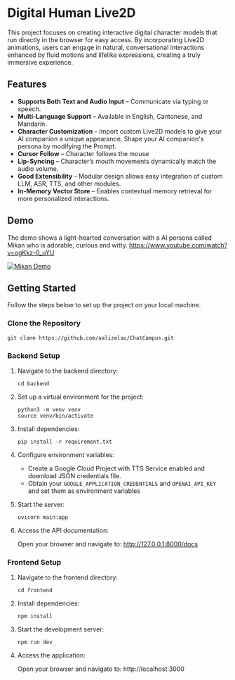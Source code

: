 # Digital Human Live2D

This project focuses on creating interactive digital character models that run directly in the browser for easy access. By incorporating Live2D animations, users can engage in natural, conversational interactions enhanced by fluid motions and lifelike expressions, creating a truly immersive experience.

## Features
- **Supports Both Text and Audio Input** – Communicate via typing or speech.
- **Multi-Language Support** – Available in English, Cantonese, and Mandarin.
- **Character Customization** – Import custom Live2D models to give your AI companion a unique appearance. Shape your AI companion's persona by modifying the Prompt.
- **Cursor Follow** – Character follows the mouse
- **Lip-Syncing** – Character’s mouth movements dynamically match the audio volume.
- **Good Extensibility** - Modular design allows easy integration of custom LLM, ASR, TTS, and other modules.
- **In-Memory Vector Store** – Enables contextual memory retrieval for more personalized interactions.

## Demo
The demo shows a light-hearted conversation with a AI persona called Mikan who is adorable, curious and witty. 
https://www.youtube.com/watch?v=ogKkz-0_uYU

[![Mikan Demo](https://github.com/user-attachments/assets/99227749-6bef-47aa-b95c-d9cdb8584f62)](https://www.youtube.com/watch?v=ogKkz-0_uYU)

## Getting Started

Follow the steps below to set up the project on your local machine.

### Clone the Repository
```
git clone https://github.com/aalizelau/ChatCampus.git
```
### Backend Setup
1. Navigate to the backend directory:

   ```
   cd backend
   ```
2. Set up a virtual environment for the project:

   ```
   python3 -m venv venv
   source venv/bin/activate
   ```
3. Install dependencies:
   
   ```
   pip install -r requirement.txt
   ```
4. Configure environment variables:

   - Create a Google Cloud Project with TTS Service enabled and download JSON credentials file.
   - Obtain your `GOOGLE_APPLICATION_CREDENTIALS` and `OPENAI_API_KEY` and set them as environment variables
5. Start the server:

   ```
   uvicorn main:app
   ```
6. Access the API documentation:<br>

   Open your browser and navigate to: http://127.0.0.1:8000/docs


### Frontend Setup
1. Navigate to the frontend directory:

   ```
   cd frontend
   ```
3. Install dependencies:

   ```
   npm install
   ```
5. Start the development server:

   ```
   npm run dev
   ```
7. Access the application:<br>

   Open your browser and navigate to: http://localhost:3000
